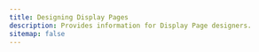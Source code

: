 ```yaml
---
title: Designing Display Pages
description: Provides information for Display Page designers.
sitemap: false
---
```







